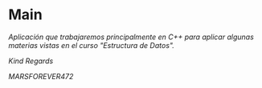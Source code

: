 # Main

_Aplicación que trabajaremos principalmente en C++ para aplicar algunas materias vistas en el curso "Estructura de Datos"._

_Kind Regards_

_MARSFOREVER472_

